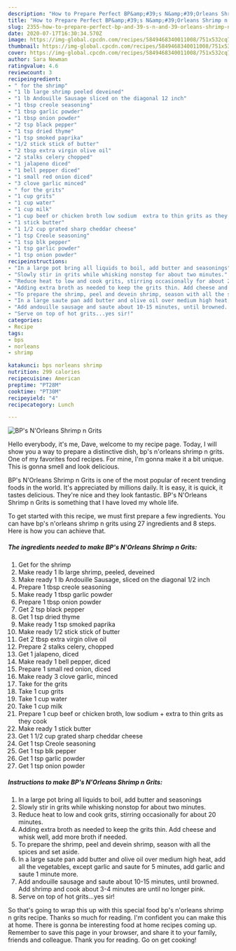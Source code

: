 ```yaml
---
description: "How to Prepare Perfect BP&amp;#39;s N&amp;#39;Orleans Shrimp n Grits"
title: "How to Prepare Perfect BP&amp;#39;s N&amp;#39;Orleans Shrimp n Grits"
slug: 2355-how-to-prepare-perfect-bp-and-39-s-n-and-39-orleans-shrimp-n-grits
date: 2020-07-17T16:30:34.570Z
image: https://img-global.cpcdn.com/recipes/5849468340011008/751x532cq70/bps-norleans-shrimp-n-grits-recipe-main-photo.jpg
thumbnail: https://img-global.cpcdn.com/recipes/5849468340011008/751x532cq70/bps-norleans-shrimp-n-grits-recipe-main-photo.jpg
cover: https://img-global.cpcdn.com/recipes/5849468340011008/751x532cq70/bps-norleans-shrimp-n-grits-recipe-main-photo.jpg
author: Sara Newman
ratingvalue: 4.6
reviewcount: 3
recipeingredient:
- " for the shrimp"
- "1 lb large shrimp peeled deveined"
- "1 lb Andouille Sausage sliced on the diagonal 12 inch"
- "1 tbsp creole seasoning"
- "1 tbsp garlic powder"
- "1 tbsp onion powder"
- "2 tsp black pepper"
- "1 tsp dried thyme"
- "1 tsp smoked paprika"
- "1/2 stick stick of butter"
- "2 tbsp extra virgin olive oil"
- "2 stalks celery chopped"
- "1 jalapeno diced"
- "1 bell pepper diced"
- "1 small red onion diced"
- "3 clove garlic minced"
- " for the grits"
- "1 cup grits"
- "1 cup water"
- "1 cup milk"
- "1 cup beef or chicken broth low sodium  extra to thin grits as they cook"
- "1 stick butter"
- "1 1/2 cup grated sharp cheddar cheese"
- "1 tsp Creole seasoning"
- "1 tsp blk pepper"
- "1 tsp garlic powder"
- "1 tsp onion powder"
recipeinstructions:
- "In a large pot bring all liquids to boil, add butter and seasonings"
- "Slowly stir in grits while whisking nonstop for about two minutes."
- "Reduce heat to low and cook grits, stirring occasionally for about 20 minutes."
- "Adding extra broth as needed to keep the grits thin. Add cheese and whisk well, add more broth if needed."
- "To prepare the shrimp, peel and devein shrimp, season with all the spices and set aside."
- "In a large saute pan add butter and olive oil over medium high heat, add all the vegetables, except garlic and saute for 5 minutes, add garlic and saute 1 minute more."
- "Add andouille sausage and saute about 10-15 minutes, until browned. Add shrimp and cook about 3-4 minutes are until no longer pink."
- "Serve on top of hot grits...yes sir!"
categories:
- Recipe
tags:
- bps
- norleans
- shrimp

katakunci: bps norleans shrimp 
nutrition: 299 calories
recipecuisine: American
preptime: "PT28M"
cooktime: "PT30M"
recipeyield: "4"
recipecategory: Lunch

---
```



![BP&#39;s N&#39;Orleans Shrimp n Grits](https://img-global.cpcdn.com/recipes/5849468340011008/751x532cq70/bps-norleans-shrimp-n-grits-recipe-main-photo.jpg)

Hello everybody, it's me, Dave, welcome to my recipe page. Today, I will show you a way to prepare a distinctive dish, bp&#39;s n&#39;orleans shrimp n grits. One of my favorites food recipes. For mine, I'm gonna make it a bit unique. This is gonna smell and look delicious.



BP&#39;s N&#39;Orleans Shrimp n Grits is one of the most popular of recent trending foods in the world. It's appreciated by millions daily. It is easy, it is quick, it tastes delicious. They're nice and they look fantastic. BP&#39;s N&#39;Orleans Shrimp n Grits is something that I have loved my whole life.


To get started with this recipe, we must first prepare a few ingredients. You can have bp&#39;s n&#39;orleans shrimp n grits using 27 ingredients and 8 steps. Here is how you can achieve that.

<!--inarticleads1-->

##### The ingredients needed to make BP&#39;s N&#39;Orleans Shrimp n Grits:

1. Get  for the shrimp
1. Make ready 1 lb large shrimp, peeled, deveined
1. Make ready 1 lb Andouille Sausage, sliced on the diagonal 1/2 inch
1. Prepare 1 tbsp creole seasoning
1. Make ready 1 tbsp garlic powder
1. Prepare 1 tbsp onion powder
1. Get 2 tsp black pepper
1. Get 1 tsp dried thyme
1. Make ready 1 tsp smoked paprika
1. Make ready 1/2 stick stick of butter
1. Get 2 tbsp extra virgin olive oil
1. Prepare 2 stalks celery, chopped
1. Get 1 jalapeno, diced
1. Make ready 1 bell pepper, diced
1. Prepare 1 small red onion, diced
1. Make ready 3 clove garlic, minced
1. Take  for the grits
1. Take 1 cup grits
1. Take 1 cup water
1. Take 1 cup milk
1. Prepare 1 cup beef or chicken broth, low sodium + extra to thin grits as they cook
1. Make ready 1 stick butter
1. Get 1 1/2 cup grated sharp cheddar cheese
1. Get 1 tsp Creole seasoning
1. Get 1 tsp blk pepper
1. Get 1 tsp garlic powder
1. Get 1 tsp onion powder




<!--inarticleads2-->

##### Instructions to make BP&#39;s N&#39;Orleans Shrimp n Grits:

1. In a large pot bring all liquids to boil, add butter and seasonings
1. Slowly stir in grits while whisking nonstop for about two minutes.
1. Reduce heat to low and cook grits, stirring occasionally for about 20 minutes.
1. Adding extra broth as needed to keep the grits thin. Add cheese and whisk well, add more broth if needed.
1. To prepare the shrimp, peel and devein shrimp, season with all the spices and set aside.
1. In a large saute pan add butter and olive oil over medium high heat, add all the vegetables, except garlic and saute for 5 minutes, add garlic and saute 1 minute more.
1. Add andouille sausage and saute about 10-15 minutes, until browned. Add shrimp and cook about 3-4 minutes are until no longer pink.
1. Serve on top of hot grits...yes sir!




So that's going to wrap this up with this special food bp&#39;s n&#39;orleans shrimp n grits recipe. Thanks so much for reading. I'm confident you can make this at home. There is gonna be interesting food at home recipes coming up. Remember to save this page in your browser, and share it to your family, friends and colleague. Thank you for reading. Go on get cooking!
